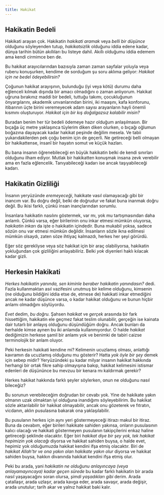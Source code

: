 ```yaml
---
title: Hakikat
---
```


## Hakikatin Bedeli

Hakikati arayan çok. Hakikatin *hakikati aramak* veya *belli bir düşünce*
olduğunu söyleyenden tutup, *hakikatsizlik* olduğunu iddia edene kadar, dünya
tarihin bütün akıllıları bu listeye dahil. Akıllı olduğumu iddia edemem ama
kendi cirmimce ben de.

Bu hakikat arayıcılarından bazısıyla zaman zaman sayfalar yoluyla veya ruberu
konuşurken, kendime de sorduğum şu soru aklıma geliyor: *Hakikat için ne bedel
ödeyebilirsin?*

Çoğunun hakikat arayışının, bulunduğu (iyi veya kötü) durumu daha eğlenceli
kılmak dışında bir amacı olmadığını o zaman anlıyorum. Hakikat uğruna bırakınız
maddi bir bedeli, tuttuğu takımı, çocukluğunun önyargılarını, akademik
unvanlarından birini, iki maaşını, kafa konforunu, itibarının üçte birini
veremeyecek adam sayısı arayanların hayli önemli kısmını oluşturuyor. *Hakikat
için bir kış doğalgazsız kalabilir misin?*

Buradan benim her tür bedeli ödemeye hazır olduğum anlaşılmasın. Bir bıçağa üç
metre yaklaşınca tüylerim diken diken olurken, o bıçağı oğlumun boğazına
dayayacak kadar hakikat peşinde değilim mesela. Ve tabii yukarıdakilerden pek
çoğu benim için de geçerli. Ne getireceği belli olmayan bir hakikattense, insanî
bir hayatın somut ve küçük hazları.

Bu bana insanın öğrenebileceği en büyük hakikatin belki de kendi sınırları
olduğunu ilham ediyor. Mutlak bir hakikatten konuşmak insana zevk verebilir ama
en fazla eğlencelik. Tanıyabileceği kadarı ise ancak taşıyabileceği kadarı.

## Hakikatin Gizliliği

İnsanın yeryüzünde *eremeyeceği*, hakikate vasıl olamayacağı gibi bir inancım
var. Bu doğru değil, belki de doğrudur ve fakat buna inanmak doğru değil. Bu
ikisi farklı, çünkü insan inançlarından sorumlu.

İnsanlara hakikatin nasılını göstermek, var mı, yok mu tartışmasından daha
anlamlı. Çünkü varsa, eğer birilerinin onu inkar etmesi mümkün oluyorsa,
*hakikatin inkarı* da işte o hakikatin içindedir. Buna mukabil yoksa, sadece
sözün onu var etmesi mümkün değildir. İnsanların sözle ikna edilmesi mümkün
olsaydı, zaten söze ihtiyaç kalmazdı, herkes her şeyi görürdü.

Eğer söz gerekliyse veya söz hakikat için bir araç olabiliyorsa, hakikatin
yokluğundan çok gizliliğini anlayabiliriz. Belki *yok* diyenleri haklı kılacak
kadar gizli.

## Herkesin Hakikati

*Herkes hakikatin yanında, sen kiminle beraber hakikatin yanındasın?* dedi.
Fazla kullanmaktan asıl vazifesini unutmuş bir kelime olduğunu, kimsenin (ne
olduğunu bildiğini iddia etse de, etmese de) hakikati inkar etmediğini ancak ne
kadar düşünce varsa, o kadar hakikat olduğunu ve bunun hiçbir anlamı olmadığını
söylüyordu.

*Evet* dedim, *bu doğru.* Şahsen *hakikat* ve *gerçek* arasında bir fark
hissettiğim, hakikatin ele geçmez fakat teslim olunabilir, gerçeğin ise kainata
dair tutarlı bir anlayış olduğunu düşündüğüm doğru. Ancak bunları da herhalde
kimse aynen bu iki anlamda kullanmıyordur. O halde *hakikat* dediğimizin herkese
şamil bir anlamı yok ve benimki de tabiri caizse terminolojik bir anlam oluyor.

Peki herkesin hakikati kendine mi? Kelimenin ucuzlamış olması, anlattığı
kavramın da ucuzlamış olduğunu mu gösterir? Hatta *yok öyle bir şey* demek için
sebep midir? Yeryüzündeki şu kadar milyar insanın hakikat hakkında herhangi bir
ortak fikre sahip olmayışına bakıp, hakikat kelimesini istismar edenleri de
düşününce bu mevzuu bir kenara mı kaldırmak gerekir?

Herkes hakikat hakkında farklı şeyler söylerken, onun ne olduğunu nasıl
bileceğiz?

Bu sorunun verebileceğim doğrudan bir cevabı yok. Yine de hakikate yakın olmanın
uzak olmaktan iyi olduğuna inandığımı söyleyebilirim. Bu hakikat sözle
aktarılabilir bir hakikat olmayabilir, ancak onu gözeterek ve fıtratın,
vicdanın, aklın pusulasına bakarak ona yaklaşılabilir.

Bu pusulanın herkes için aynı yeri göstermeyeceği itirazı makul bir itiraz. Buna
da cevabım, eğer birileri hakikate sahiden yakınsa, onların pusulasının kalıcı
olacağı ve hakikati göstermeyen pusulanın takipçilerini enkaz haline getireceği
şeklinde olacaktır. Eğer biri *hakikat diye bir şey yok, tek hakikat hepimizin
yok olacağı* diyorsa ve hakikat sahiden buysa, o halde evet, hepimiz yok
olduğumuzda hakikat kendini ifşa etmiş olacaktır. Biri de *hakikat Allah'tır ve
ona yakın olan hakikate yakın olur* diyorsa ve hakikat sahiden buysa, hakkın
divanında hakikat kendini ifşa etmiş olur.

Peki bu arada, yani *hakikatin ne olduğunu anlayıncaya (veya anlayamayıncaya)
kadar geçen sürede* bu kadar farklı hakikatin bir arada nasıl yaşayacağını soran
olursa, *şimdi yaşadıkları gibi* derim. Arada çatallaşır, arada uzlaşır, arada
kavga eder, arada savaşır, arada değişir, arada unutulur; tarih akar ve yalnız
hakikat baki kalır.

